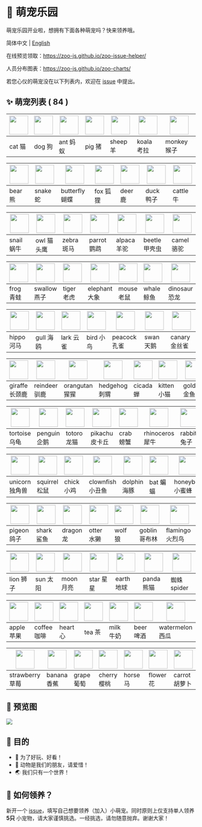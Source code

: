 # 🌈 萌宠乐园

萌宠乐园开业啦，想拥有下面各种萌宠吗？快来领养哦。

简体中文 | [English](./README.en-US.md)

在线预览领取：https://zoo-js.github.io/zoo-issue-helper/

人员分布图表：https://zoo-js.github.io/zoo-charts/

若您心仪的萌宠没在以下列表内，欢迎在 [issue][issue-new] 中提出。

## ✨ 萌宠列表 ( 84 )

| [<img src="https://avatars0.githubusercontent.com/u/72658591?s=200&v=4" width="50" />](https://github.com/cat-js) | [<img src="https://avatars1.githubusercontent.com/u/70746150?s=200&v=4" width="50" />](https://github.com/dog-js) | [<img src="https://avatars2.githubusercontent.com/u/70746215?s=200&v=4" width="50" />](https://github.com/ant-js) | [<img src="https://avatars1.githubusercontent.com/u/70749293?s=200&v=4" width="50" />](https://github.com/pig-js) | [<img src="https://avatars1.githubusercontent.com/u/70750007?s=200&v=4" width="50" />](https://github.com/sheep-js) | [<img src="https://avatars1.githubusercontent.com/u/70750089?s=200&v=4" width="50" />](https://github.com/koala-js) | [<img src="https://avatars1.githubusercontent.com/u/70750531?s=200&v=4" width="50" />](https://github.com/monkey-js) |
| -- | -- | -- | -- | -- | -- | -- |
| cat 猫 | dog 狗 | ant 蚂蚁 | pig 猪 | sheep 羊 | koala 考拉 | monkey 猴子 |

| [<img src="https://avatars2.githubusercontent.com/u/70750582?s=200&v=4" width="50" />](https://github.com/bear-js) | [<img src="https://avatars2.githubusercontent.com/u/70750638?s=200&v=4" width="50"/>](https://github.com/snake-js) | [<img src="https://avatars2.githubusercontent.com/u/70750798?s=200&v=4" width="50" />](https://github.com/butterfly-js) | [<img src="https://avatars1.githubusercontent.com/u/70750872?s=200&v=4" width="50" />](https://github.com/fox-js) | [<img src="https://avatars3.githubusercontent.com/u/70750953?s=200&v=4" width="50" />](https://github.com/deer-js) | [<img src="https://avatars2.githubusercontent.com/u/70751028?s=200&v=4" width="50" />](https://github.com/duck-js) | [<img src="https://avatars0.githubusercontent.com/u/70751211?s=200&v=4" width="50" />](https://github.com/cattle-js) |
| -- | -- | -- | -- | -- | -- | -- |
|bear 熊 | snake 蛇|butterfly 蝴蝶| fox 狐狸|deer 鹿 | duck 鸭子|cattle 牛 |

| [<img src="https://avatars3.githubusercontent.com/u/70751299?s=200&v=4" width="50" />](https://github.com/snail-js) | [<img src="https://avatars2.githubusercontent.com/u/70752100?s=200&v=4" width="50" />](https://github.com/owl-js) | [<img src="https://avatars3.githubusercontent.com/u/70752158?s=200&v=4" width="50" />](https://github.com/zebra-js) | [<img src="https://avatars1.githubusercontent.com/u/70752245?s=200&v=4" width="50" />](https://github.com/parrot-js) | [<img src="https://avatars0.githubusercontent.com/u/70752315?s=200&v=4" width="50" />](https://github.com/alpaca-js) | [<img src="https://avatars0.githubusercontent.com/u/70752362?s=200&v=4" width="50" />](https://github.com/beetle-js) | [<img src="https://avatars3.githubusercontent.com/u/70752397?s=200&v=4" width="50" />](https://github.com/camel-js) |
| -- | -- | -- | -- | -- | -- | -- |
| snail 蜗牛| owl 猫头鹰| zebra 斑马| parrot 鹦鹉 | alpaca 羊驼| beetle 甲壳虫 | camel 骆驼|

| [<img src="https://avatars2.githubusercontent.com/u/70752488?s=200&v=4" width="50" />](https://github.com/frog-js) | [<img src="https://avatars2.githubusercontent.com/u/70752630?s=200&v=4" width="50" />](https://github.com/swallow-js) | [<img src="https://avatars0.githubusercontent.com/u/70752665?s=200&v=4" width="50" />](https://github.com/tiger-js) | [<img src="https://avatars1.githubusercontent.com/u/70752728?s=200&v=4" width="50" />](https://github.com/elephant-js) | [<img src="https://avatars0.githubusercontent.com/u/70752757?s=200&v=4" width="50" />](https://github.com/mouse-js) | [<img src="https://avatars3.githubusercontent.com/u/70752793?s=200&v=4" width="50" />](https://github.com/whale-js) | [<img src="https://avatars2.githubusercontent.com/u/70752846?s=200&v=4" width="50" />](https://github.com/dinosaur-js) |
| -- | -- | -- | -- | -- | -- | -- |
| frog 青蛙| swallow 燕子 | tiger 老虎 | elephant 大象| mouse 老鼠 | whale 鲸鱼| dinosaur 恐龙 |

| [<img src="https://avatars0.githubusercontent.com/u/70752881?s=200&v=4" width="50" />](https://github.com/hippo-js) | [<img src="https://avatars2.githubusercontent.com/u/70752962?s=200&v=4" width="50" />](https://github.com/gull-js) | [<img src="https://avatars1.githubusercontent.com/u/70753047?s=200&v=4" width="50" />](https://github.com/lark-js) | [<img src="https://avatars3.githubusercontent.com/u/70757307?s=200&v=4" width="50" />](https://github.com/bird-js) | [<img src="https://avatars3.githubusercontent.com/u/70757494?s=200&v=4" width="50" />](https://github.com/peacock-js) | [<img src="https://avatars2.githubusercontent.com/u/70757521?s=200&v=4" width="50" />](https://github.com/swan-js) | [<img src="https://avatars0.githubusercontent.com/u/70757575?s=200&v=4" width="50" />](https://github.com/canary-js) |
| -- | -- | -- | -- | -- | -- | -- |
|hippo 河马 | gull 海鸥 | lark 云雀 | bird 小鸟 | peacock 孔雀 | swan 天鹅 | canary 金丝雀|

| [<img src="https://avatars2.githubusercontent.com/u/70757639?s=200&v=4" width="50" />](https://github.com/giraffe-js) | [<img src="https://avatars1.githubusercontent.com/u/70757664?s=200&v=4" width="50" />](https://github.com/reindeer-js) | [<img src="https://avatars0.githubusercontent.com/u/70757694?s=200&v=4" width="50" />](https://github.com/orangutan-js) | [<img src="https://avatars3.githubusercontent.com/u/70757725?s=200&v=4" width="50" />](https://github.com/hedgehog-js) | [<img src="https://avatars3.githubusercontent.com/u/70757758?s=200&v=4" width="50" />](https://github.com/cicada-js) | [<img src="https://avatars2.githubusercontent.com/u/70757890?s=200&v=4" width="50" />](https://github.com/kitten-js) | [<img src="https://avatars3.githubusercontent.com/u/70762676?s=200&v=4" width="50" />](https://github.com/goldfish-js) |
| -- | -- | -- | -- | -- | -- | -- |
| giraffe 长颈鹿 | reindeer 驯鹿 | orangutan 猩猩 | hedgehog 刺猬| cicada 蝉 | kitten 小猫| goldfish 金鱼 |

| [<img src="https://avatars1.githubusercontent.com/u/70783027?s=200&v=4" width="50" />](https://github.com/tortoise-js) | [<img src="https://avatars3.githubusercontent.com/u/70783043?s=200&v=4" width="50" />](https://github.com/penguin-js) | [<img src="https://avatars3.githubusercontent.com/u/70783073?s=200&v=4" width="50" />](https://github.com/totoro-js) | [<img src="https://avatars3.githubusercontent.com/u/70783107?s=200&v=4" width="50" />](https://github.com/pikachu-js) | [<img src="https://avatars0.githubusercontent.com/u/70783229?s=200&v=4" width="50" />](https://github.com/crab-js) | [<img src="https://avatars0.githubusercontent.com/u/70783273?s=200&v=4" width="50" />](https://github.com/rhinoceros-js) | [<img src="https://avatars2.githubusercontent.com/u/70783302?s=200&v=4" width="50" />](https://github.com/rabbit-js) |
| -- | -- | -- | -- | -- | -- | -- |
| tortoise 乌龟 | penguin 企鹅 | totoro 龙猫 | pikachu 皮卡丘 | crab 螃蟹 | rhinoceros 犀牛 | rabbit 兔子 |

| [<img src="https://avatars1.githubusercontent.com/u/70783423?s=200&v=4" width="50" />](https://github.com/unicorn-js) | [<img src="https://avatars2.githubusercontent.com/u/70783453?s=200&v=4" width="50" />](https://github.com/squirrel-js) | [<img src="https://avatars1.githubusercontent.com/u/70783479?s=200&v=4" width="50" />](https://github.com/chick-js) | [<img src="https://avatars3.githubusercontent.com/u/70783502?s=200&v=4" width="50">](https://github.com/clownfish-js) | [<img src="https://avatars0.githubusercontent.com/u/70783522?s=200&v=4" width="50" />](https://github.com/dolphin-js) | [<img src="https://avatars2.githubusercontent.com/u/70783585?s=200&v=4" width="50" />](https://github.com/bat-js) | [<img src="https://avatars0.githubusercontent.com/u/70783684?s=200&v=4" width="50" />](https://github.com/honeybee-js) |
| -- | -- | -- | -- | -- | -- | -- |
| unicorn 独角兽 | squirrel 松鼠 | chick 小鸡 | clownfish 小丑鱼 | dolphin 海豚 | bat 蝙蝠 | honeybee 小蜜蜂 |

| [<img src="https://avatars3.githubusercontent.com/u/70783705?s=200&v=4" width="50" />](https://github.com/pigeon-js) | [<img src="https://avatars2.githubusercontent.com/u/70783812?s=200&v=4" width="50" />](https://github.com/shark-ts) | [<img src="https://avatars3.githubusercontent.com/u/70783905?s=200&v=4" width="50" />](https://github.com/dragon-ts) | [<img src="https://avatars0.githubusercontent.com/u/70784646?s=200&v=4" width="50" />](https://github.com/otter-ts) | [<img src="https://avatars3.githubusercontent.com/u/70870347?s=200&v=4" width="50" />](https://github.com/wolf-ts) | [<img src="https://avatars0.githubusercontent.com/u/71177746?s=200&v=4" width="50" />](https://github.com/goblin-js) | [<img src="https://avatars0.githubusercontent.com/u/71747962?s=200&v=4" width="50" />](https://github.com/flamingo-js) |
| -- | -- | -- | -- | -- | -- | -- |
| pigeon 鸽子 | shark 鲨鱼 | dragon 龙 | otter 水獭 | wolf 狼 | goblin 哥布林 |  flamingo 火烈鸟 |

| [<img src="https://avatars1.githubusercontent.com/u/72246448?s=200&v=4" width="50" />](https://github.com/lion-ts) | [<img src="https://avatars0.githubusercontent.com/u/72177992?s=200&v=4" width="50" />](https://github.com/sun-vs) | [<img src="https://avatars3.githubusercontent.com/u/72177911?s=200&v=4" width="50" />](https://github.com/moon-js) |  [<img src="https://avatars3.githubusercontent.com/u/72178015?s=200&v=4" width="50" />](https://github.com/star-js) | [<img src="https://avatars3.githubusercontent.com/u/72246621?s=200&v=4" width="50" />](https://github.com/earth-js) | [<img src="https://avatars0.githubusercontent.com/u/72590558?s=200&v=4" width="50" />](https://github.com/panda-ts) | [<img src="https://avatars3.githubusercontent.com/u/72592115?s=200&v=4" width="50" />](https://github.com/spider-ts) |
| -- | -- | -- | -- | -- | -- | -- |
| lion 狮子 | sun 太阳 | moon 月亮 | star 星星 | earth 地球 | panda 熊猫 | 蜘蛛 spider |

| [<img src="https://avatars1.githubusercontent.com/u/72603505?s=200&v=4" width="50" />](https://github.com/apple-js) | [<img src="https://avatars0.githubusercontent.com/u/72603566?s=200&v=4" width="50" />](https://github.com/coffee-ts) | [<img src="https://avatars0.githubusercontent.com/u/72603614?s=200&v=4" width="50" />](https://github.com/heart-js) | [<img src="https://avatars0.githubusercontent.com/u/72603690?s=200&v=4" width="50" />](https://github.com/tea-ts) | [<img src="https://avatars0.githubusercontent.com/u/72603746?s=200&v=4" width="50" />](https://github.com/milk-js) | [<img src="https://avatars1.githubusercontent.com/u/72603787?s=200&v=4" width="50" />](https://github.com/beer-ts) | [<img src="https://avatars0.githubusercontent.com/u/72603976?s=200&v=4" width="50" />](https://github.com/watermelon-js) |
| -- | -- | -- | -- | -- | -- | -- |
| apple 苹果 | coffee 咖啡 | heart 心 | tea 茶 | milk 牛奶 | beer 啤酒 | watermelon 西瓜 |

| [<img src="https://avatars3.githubusercontent.com/u/72604011?s=200&v=4" width="50" />](https://github.com/strawberry-js) | [<img src="https://avatars2.githubusercontent.com/u/72604097?s=200&v=4" width="50" />](https://github.com/banana-js) | [<img src="https://avatars2.githubusercontent.com/u/72604170?s=200&v=4" width="50" />](https://github.com/grape-js) | [<img src="https://avatars3.githubusercontent.com/u/72604201?s=200&v=4" width="50" />](https://github.com/cherry-js) | [<img src="https://avatars3.githubusercontent.com/u/72602791?s=200&v=4" width="50" />](https://github.com/horse-ts) | [<img src="https://avatars2.githubusercontent.com/u/72603073?s=200&v=4" width="50" />](https://github.com/flower-js) | [<img src="https://avatars1.githubusercontent.com/u/73515996?s=200&v=4" width="50" />](https://github.com/carrot-js) |
| -- | -- | -- | -- | -- | -- | -- |
| strawberry 草莓 | banana 香蕉 | grape 葡萄 | cherry 樱桃 | horse 马 | flower 花 | carrot 胡萝卜 |

## 🌟 预览图

![](https://github.com/zoo-js/zoo/blob/main/assets/pets.png?raw=true)

## 💖 目的

- 🎁 为了好玩、好看！
- 🙂 动物是我们的朋友，请爱惜！
- 🌏 我们只有一个世界！

## 💄 如何领养？

新开一个 [issue][issue-new]，填写自己想要领养（加入）小萌宠。同时原则上仅支持单人领养 **5只** 小宠物，请大家谨慎挑选。一经挑选，请勿随意抛弃。谢谢大家！

[issue-new]:https://github.com/zoo-js/zoo/issues/new/choose
